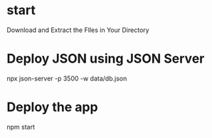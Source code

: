 # start
Download and Extract the FIles in Your Directory

# Deploy JSON using JSON Server
npx json-server -p 3500 -w data/db.json

# Deploy the app
npm start
